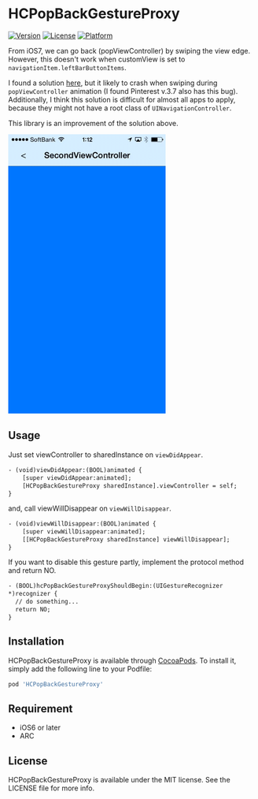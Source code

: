 # HCPopBackGestureProxy

[![Version](https://img.shields.io/cocoapods/v/HCPopBackGestureProxy.svg?style=flat)](http://cocoadocs.org/docsets/HCPopBackGestureProxy)
[![License](https://img.shields.io/cocoapods/l/HCPopBackGestureProxy.svg?style=flat)](http://cocoadocs.org/docsets/HCPopBackGestureProxy)
[![Platform](https://img.shields.io/cocoapods/p/HCPopBackGestureProxy.svg?style=flat)](http://cocoadocs.org/docsets/HCPopBackGestureProxy)

From iOS7, we can go back (popViewController) by swiping the view edge.
However, this doesn't work when customView is set to `navigationItem.leftBarButtonItems`.

I found a solution [here](http://keighl.com/post/ios7-interactive-pop-gesture-custom-back-button/), but it likely to crash when swiping during `popViewController` animation (I found Pinterest v.3.7 also has this bug).
Additionally, I think this solution is difficult for almost all apps to apply, because they might not have a root class of `UINavigationController`.

This library is an improvement of the solution above.

![Capture](./Example/Capture/capture.gif)

## Usage

Just set viewController to sharedInstance on `viewDidAppear`.

```obj-c
- (void)viewDidAppear:(BOOL)animated {
    [super viewDidAppear:animated];
    [HCPopBackGestureProxy sharedInstance].viewController = self;
}
```

and, call viewWillDisappear on `viewWillDisappear`.

```obj-c
- (void)viewWillDisappear:(BOOL)animated {
    [super viewWillDisappear:animated];
    [[HCPopBackGestureProxy sharedInstance] viewWillDisappear];
}
```

If you want to disable this gesture partly, implement the protocol method and return NO.

```
- (BOOL)hcPopBackGestureProxyShouldBegin:(UIGestureRecognizer *)recognizer {
  // do something...
  return NO;
}
```

## Installation

HCPopBackGestureProxy is available through [CocoaPods](http://cocoapods.org). To install
it, simply add the following line to your Podfile:

```ruby
pod 'HCPopBackGestureProxy'
```

## Requirement

- iOS6 or later
- ARC

## License

HCPopBackGestureProxy is available under the MIT license. See the LICENSE file for more info.
